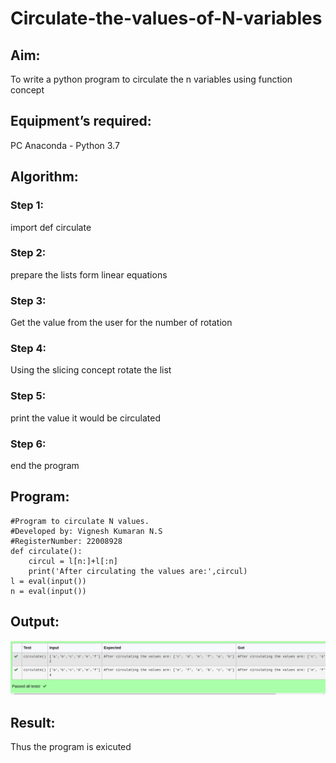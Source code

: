 # Circulate-the-values-of-N-variables
## Aim:
To write a python program to circulate the n variables using function concept
## Equipment’s required:
PC
Anaconda - Python 3.7
## Algorithm: 
### Step 1: 
import def circulate
### Step 2: 
prepare the lists form linear equations
### Step 3: 
Get the value from the user for the number of rotation
### Step 4: 
Using the slicing concept rotate the list
### Step 5: 
print the value it would be circulated
### Step 6: 
end the program
## Program:
```
#Program to circulate N values.
#Developed by: Vignesh Kumaran N.S
#RegisterNumber: 22008928
def circulate():
    circul = l[n:]+l[:n]
    print('After circulating the values are:',circul)
l = eval(input())
n = eval(input())
```

## Output:
![output12](circulate.png)

## Result:
Thus the program is exicuted
